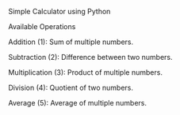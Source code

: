 Simple Calculator using Python

Available Operations


Addition (1): Sum of multiple numbers.


Subtraction (2): Difference between two numbers.


Multiplication (3): Product of multiple numbers.


Division (4): Quotient of two numbers.


Average (5): Average of multiple numbers.
